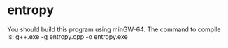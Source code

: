 # entropy

You should build this program using minGW-64. 
The command to compile is:
	g++.exe -g entropy.cpp -o entropy.exe



